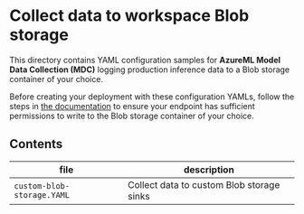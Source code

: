 # Collect data to workspace Blob storage

This directory contains YAML configuration samples for **AzureML Model Data Collection (MDC)** logging production inference data to a Blob storage container of your choice.

Before creating your deployment with these configuration YAMLs, follow the steps in [the documentation](https://learn.microsoft.com/en-us/azure/machine-learning/concept-data-collection?view=azureml-api-2) to ensure your endpoint has sufficient permissions to write to the Blob storage container of your choice.

## Contents

file|description
-|-
`custom-blob-storage.YAML`|Collect data to custom Blob storage sinks